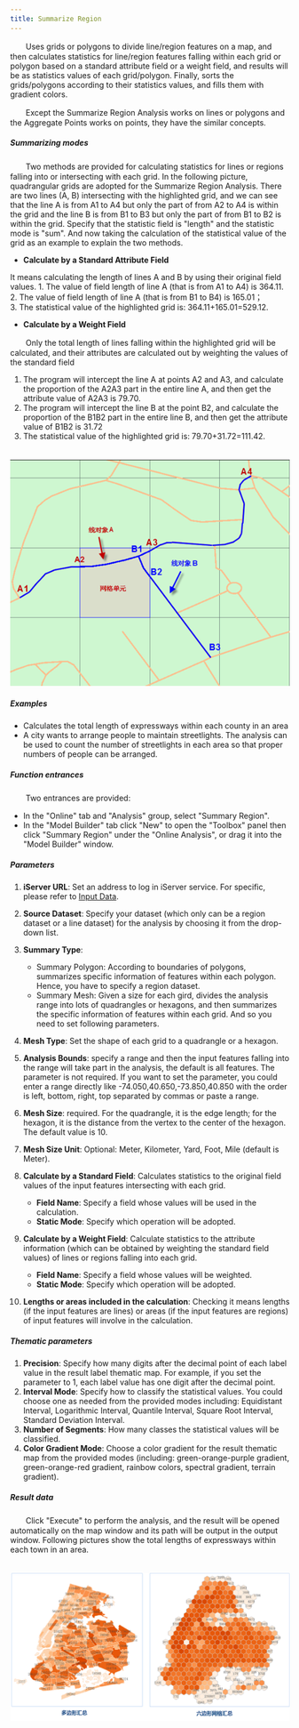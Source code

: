 ```yaml
---
title: Summarize Region
---
```


　　Uses grids or polygons to divide line/region features on a map, and then calculates statistics for line/region features falling within each grid or polygon based on a standard attribute field or  a weight field, and results will be as statistics values of each grid/polygon. Finally, sorts the grids/polygons according to their statistics values, and fills them with gradient colors.

　　Except the Summarize Region Analysis works on lines or polygons and the Aggregate Points works on points, they have the similar concepts.


##### Summarizing modes

　　Two methods are provided for calculating statistics for lines or regions falling into or intersecting with each grid. In the following picture, quadrangular grids are adopted for the Summarize Region Analysis. There are two lines (A, B) intersecting with the highlighted grid, and we can see that the line A is from A1 to A4 but only the part of from A2 to A4 is within the grid and the line B is from B1 to B3 but only the part of from B1 to B2 is within the grid. Specify that the statistic field is "length" and the statistic mode is "sum".  And now taking the calculation of the statistical value of the grid as an example to explain the two methods.


- **Calculate by a Standard Attribute Field**

It means calculating the length of lines A and B by using their original field values. 
    1. The value of field length of line A (that is from A1 to A4) is 364.11.  
    2. The value of field length of line A (that is from B1 to B4) is 165.01；  
    3. The statistical value of the highlighted grid is: 364.11+165.01=529.12.

- **Calculate by a Weight Field**

　　Only the total length of lines falling within the highlighted grid will be calculated, and their attributes are calculated out by weighting the values of the standard field

 1. The program will intercept the line A at points A2 and A3, and calculate the proportion of the A2A3 part in the entire line A, and then get the attribute value of A2A3 is 79.70.
 2. The program will intercept the line B at the point B2, and calculate the proportion of the B1B2 part in the entire line B, and then get the attribute value of B1B2 is 31.72
 3. The statistical value of the highlighted grid is: 79.70+31.72=111.42.

　　![](img/SummaryRegion1.png)

##### Examples

- Calculates the total length of expressways within each county in an area 
- A city wants to arrange people to maintain streetlights. The analysis can be used to count the number of streetlights in each area so that proper numbers of people can be arranged.


##### Function entrances

　　Two entrances are provided:

- In the "Online" tab and "Analysis" group, select "Summary Region".
- In the "Model Builder" tab click "New" to open the "Toolbox" panel then click "Summary Region" under the "Online Analysis", or drag it into the "Model Builder" window.

##### Parameters


1. **iServer URL**: Set an address to log in iServer service. For specific, please refer to [Input Data](DataInputType.html).
2. **Source Dataset**: Specify your dataset (which only can be a region dataset or a line dataset) for the analysis by choosing it from the drop-down list. 
3. **Summary Type**: 
   - Summary Polygon: According to boundaries of polygons, summarizes specific information of features within each polygon. Hence, you have to specify a region dataset.
   - Summary Mesh: Given a size for each gird, divides the analysis range into lots of quadrangles or hexagons, and then summarizes the specific information of features within each grid. And so you need to set following parameters.
4. **Mesh Type**: Set the shape of each grid to a quadrangle or a hexagon.
5. **Analysis Bounds**: specify a range and then the input features falling into the range will take part in the analysis, the default is all features. The parameter is not required. If you want to set the parameter, you could enter a range directly like -74.050,40.650,-73.850,40.850 with the order is left, bottom, right, top separated by commas or paste a range.
5. **Mesh Size**: required. For the quadrangle, it is the edge length; for the hexagon, it is the distance from the vertex to the center of the hexagon. The default value is 10.
6. **Mesh Size Unit**: Optional: Meter, Kilometer, Yard, Foot, Mile (default is Meter).
7. **Calculate by a Standard Field**: Calculates statistics to the original field values of the input features intersecting with each grid.
   - **Field Name**: Specify a field whose values will be used in the calculation.
   - **Static Mode**: Specify which operation will be adopted.

8. **Calculate by a Weight Field**: Calculate statistics to the attribute information (which can be obtained by weighting the standard field values) of lines or regions falling into each grid.
   - **Field Name**: Specify a field whose values will be weighted.
   - **Static Mode**: Specify which operation will be adopted.
9. **Lengths or areas included in the calculation**: Checking it means lengths (if the input features are lines) or areas (if the input features are regions) of input features will involve in the calculation.

##### Thematic parameters

1. **Precision**: Specify how many digits after the decimal point of each label value in the result label thematic map. For example, if you set the parameter to 1, each label value has one digit after the decimal point.
2. **Interval Mode**: Specify how to classify the statistical values. You could choose one as needed from the provided modes including: Equidistant Interval, Logarithmic Interval, Quantile Interval, Square Root Interval, Standard Deviation Interval.
3. **Number of Segments**: How many classes the statistical values will be classified.
4. **Color Gradient Mode**: Choose a color gradient for the result thematic map from the provided modes (including: green-orange-purple gradient, green-orange-red gradient, rainbow colors, spectral gradient, terrain gradient).

##### Result data

　　Click "Execute" to perform the analysis, and the result will be opened automatically on the map window and its path will be output in the output window. Following pictures show the total lengths of expressways within each town in an area.


　　![](img/SummaryRegion3.png)

